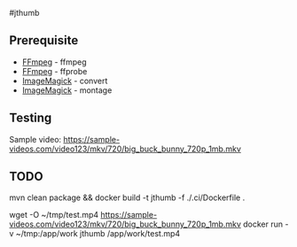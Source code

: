 #jthumb

## Prerequisite

- [FFmpeg](https://www.ffmpeg.org/) - ffmpeg
- [FFmpeg](https://www.ffmpeg.org/) - ffprobe
- [ImageMagick](https://imagemagick.org/) - convert
- [ImageMagick](https://imagemagick.org/) - montage

## Testing

Sample video: https://sample-videos.com/video123/mkv/720/big_buck_bunny_720p_1mb.mkv

## TODO

mvn clean package && docker build -t jthumb -f ./.ci/Dockerfile .

wget -O ~/tmp/test.mp4 https://sample-videos.com/video123/mkv/720/big_buck_bunny_720p_1mb.mkv
docker run -v ~/tmp:/app/work jthumb /app/work/test.mp4